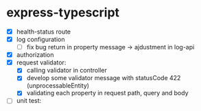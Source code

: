 # express-typescript
- [X] health-status route
- [X] log configuration
  - [ ] fix bug return in property message -> ajdustment in log-api
- [X] authorization
- [X] request validator:
  - [X] calling validator in controller
  - [X] develop some validator message with statusCode 422 (unprocessableEntity)
  - [X] validating each property in request path, query and body
- [ ] unit test:
